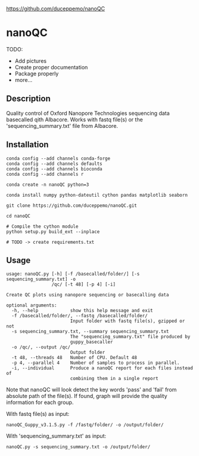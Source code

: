 https://github.com/duceppemo/nanoQC

# nanoQC

TODO:
* Add pictures
* Create proper documentation
* Package properly
* more...

## Description
Quality control of Oxford Nanopore Technologies sequencing data basecalled qith Albacore. Works with fastq file(s) or the 'sequencing_summary.txt' file from Albacore.

## Installation
```
conda config --add channels conda-forge
conda config --add channels defaults
conda config --add channels bioconda
conda config --add channels r

conda create -n nanoQC python=3

conda install numpy python-dateutil cython pandas matplotlib seaborn

git clone https://github.com/duceppemo/nanoQC.git

cd nanoQC

# Compile the cython module
python setup.py build_ext --inplace
```
```
# TODO -> create requirements.txt
```

## Usage
```
usage: nanoQC.py [-h] [-f /basecalled/folder/] [-s sequencing_summary.txt] -o
                 /qc/ [-t 48] [-p 4] [-i]

Create QC plots using nanopore sequencing or basecalling data

optional arguments:
  -h, --help            show this help message and exit
  -f /basecalled/folder/, --fastq /basecalled/folder/
                        Input folder with fastq file(s), gzipped or not
  -s sequencing_summary.txt, --summary sequencing_summary.txt
                        The "sequencing_summary.txt" file produced by
                        guppy_basecaller
  -o /qc/, --output /qc/
                        Output folder
  -t 48, --threads 48   Number of CPU. Default 48
  -p 4, --parallel 4    Number of samples to process in parallel.
  -i, --individual      Produce a nanoQC report for each files instead of
                        combining them in a single report

```
Note that nanoQC will look detect the key words 'pass' and 'fail' from absolute path of the file(s). If found, graph will provide the quality information for each group.

With fastq file(s) as input:
```
nanoQC_Guppy_v3.1.5.py -f /fastq/folder/ -o /output/folder/
```
With 'sequencing_summary.txt' as input:
```
nanoQC.py -s sequencing_summary.txt -o /output/folder/
```

